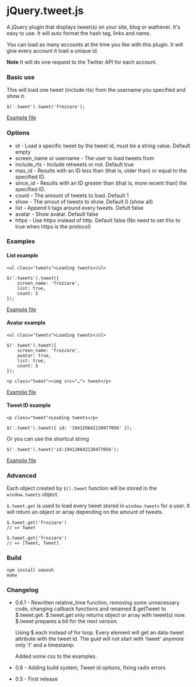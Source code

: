 # jQuery.tweet.js

A jQuery plugin that displays tweet(s) on your site, blog or wathever. It's easy to use. It will auto format the hash tag, links and name.

You can load as many accounts at the time you like with this plugin. It will give every account it load a unique id.

__Note__ It will do one request to the Twitter API for each account.

### Basic use

This will load one tweet (include rts) from the username you specified and show it.

		
	$('.tweet').tweet('frozzare');

[Example file](https://github.com/Frozzare/jquery.tweet.js/blob/master/examples/basic.html)

### Options 

* id - Load a specific tweet by the tweet id, must be a string value. Default empty
* screen_name or username - The user to load tweets from
* include_rts - Include retweets or not. Default true
* max_id - Results with an ID less than (that is, older than) or equal to the specified ID.
* since_id - Results with an ID greater than (that is, more recent than) the specified ID. 
* count - The amount of tweets to load. Default 1
* show - The amout of tweets to show. Default 0 (show all)
* list - Append li tags around every tweets. Defult false
* avatar - Show avatar. Default false
* https - Use https instead of http. Default false (No need to set this to true when https is the protocol)

### Examples

#### List example

	<ul class="tweets">Loading tweets</ul>
	
	$('.tweets').tweet({
		screen_name: 'frozzare',
		list: true,
		count: 5
	});
	
[Example file](https://github.com/Frozzare/jquery.tweet.js/blob/master/examples/list.html)

#### Avatar example

	<ul class="tweets">Loading tweets</ul>
	
	$('.tweet').tweet({
		screen_name: 'frozzare',
		avatar: true,
		list: true,
		count: 5
	});
	
	<p class="tweet"><img src="…"> tweet</p>

[Example file](https://github.com/Frozzare/jquery.tweet.js/blob/master/examples/avatar.html)
	
#### Tweet ID example

	<p class="tweet">Loading tweets</p>
	
	$('.tweet').tweet({ id: '194120642130477056' });

Or you can use the shortcut string

	$('.tweet').tweet('id:194120642130477056');

[Example file](https://github.com/Frozzare/jquery.tweet.js/blob/master/examples/tweetid.html)

### Advanced

Each object created by `$().tweet` function will be stored in the `window.tweets` object.

`$.tweet.get` is used to load every tweet stored in `window.tweets` for a user. It will return an object or array depending on the amount of tweets.
	
	$.tweet.get('frozzare')
	// => Tweet
	
	$.tweet.get('frozzare')
	// => [Tweet, Tweet]

### Build

	npm install smoosh
	make

### Changelog

* 0.6.1 - Rewritten relative_time function, removing some unnecessary code, changing callback functions and renamed $.getTweet to $.tweet.get. $.tweet.get only returns object or array with tweet(s) now. $.tweet prepares a bit for the next version. 

	Using $.each instead of for loop. Every element will get an data-tweet attribute with the tweet id. The guid will not start with 'tweet' anymore only 't' and a timestamp.
	
	Added some css to the examples. 
* 0.6 - Adding build system, Tweet id options, fixing radix errors
* 0.5 - First release